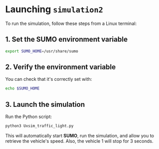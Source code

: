 # Launching `simulation2`

To run the simulation, follow these steps from a Linux terminal:

## 1. Set the SUMO environment variable
```bash
export SUMO_HOME=/usr/share/sumo
```

## 2. Verify the environment variable
You can check that it's correctly set with:
```bash
echo $SUMO_HOME
```

## 3. Launch the simulation
Run the Python script:
```bash
python3 Uxsim_traffic_light.py
```

This will automatically start **SUMO**, run the simulation, and allow you to retrieve the vehicle's speed. Also, the vehicle 1 will stop for 3 seconds.
